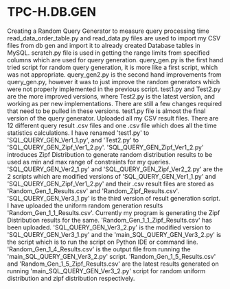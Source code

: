 # TPC-H.DB.GEN
Creating a Random Query Generator to measure query processing time 
read_data_order_table.py and read_data.py files are used to import my CSV files from db gen and import it to already created Database tables in MySQL.
scratch.py file is used in getting the range limits from specified columns which are used for query generation.
query_gen.py is the first hand tried script for random query generation, it is more like a first script, which was not appropriate.
query_gen2.py is the second hand improvements from query_gen.py, however it was to just improve the random generators which were not properly implemented in the previous script.
test1.py and Test2.py are the more improved versions, where Test2.py is the latest version, and working as per new implementations. There are still a few changes required that need to be pulled in these versions.
test1.py file is almost the final version of the query generator. 
Uploaded all my CSV result files. There are 12 different query result .csv files and one .csv file which does all the time statistics calculations. 
I have renamed 'test1.py' to 'SQL_QUERY_GEN_Ver1_1.py', and 'Test2.py' to 'SQL_QUERY_GEN_Zipf_Ver1_2.py'.
'SQL_QUERY_GEN_Zipf_Ver1_2.py' introduces Zipf Distribution to generate random distribution results to be used as min and max range of constraints for my queries.
'SQL_QUERY_GEN_Ver2_1.py' and 'SQL_QUERY_GEN_Zipf_Ver2_2.py' are the 2 scripts which are modified versions of 'SQL_QUERY_GEN_Ver1_1.py' and 'SQL_QUERY_GEN_Zipf_Ver1_2.py' and their .csv result files are stored as 'Random_Gen_1_Results.csv' and 'Random_Zipf_Results.csv'. 
'SQL_QUERY_GEN_Ver3_1.py' is the third version of result generation script. I have uploaded the uniform random generation results 'Random_Gen_1_1_Results.csv'. Currently my program is generating the Zipf Distribution results for the same. 
'Random_Gen_1_1_Zipf_Results.csv' has been uploaded. 
'SQL_QUERY_GEN_Ver3_2.py' is the modified version to 'SQL_QUERY_GEN_Ver3_1.py' and the 'main_SQL_QUERY_GEN_Ver3_2.py' is the script which is to run the script on Python IDE or command line.
'Random_Gen_1_4_Results.csv' is the output file from running the 'main_SQL_QUERY_GEN_Ver3_2.py' script.
'Random_Gen_1_5_Results.csv' and 'Random_Gen_1_5_Zipf_Results.csv' are the latest results generated on running 'main_SQL_QUERY_GEN_Ver3_2.py' script for random uniform distribution and zipf distribution respectively.
